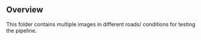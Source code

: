 ## Overview

This folder contains multiple images in different roads/ conditions for testing the pipeline.
